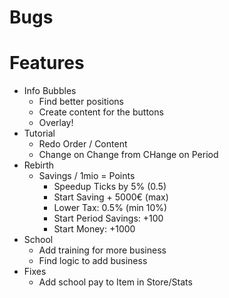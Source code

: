 # Bugs

# Features
- Info Bubbles
    - Find better positions
    - Create content for the buttons
    - Overlay!
- Tutorial 
    - Redo Order / Content
    - Change on Change from CHange on Period
- Rebirth
    - Savings / 1mio = Points
        - Speedup Ticks by 5% (0.5)
        - Start Saving + 5000€ (max) 
        - Lower Tax: 0.5% (min 10%)
        - Start Period Savings: +100
        - Start Money: +1000
- School
    - Add training for more business
    - Find logic to add business
- Fixes
    - Add school pay to Item in Store/Stats
